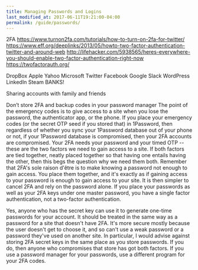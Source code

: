 ```yaml
---
title: Managing Passwords and Logins
last_modified_at: 2017-06-11T19:21:00-04:00
permalink: /guide/passwords/
---
```

2FA
https://www.turnon2fa.com/tutorials/how-to-turn-on-2fa-for-twitter/
https://www.eff.org/deeplinks/2013/05/howto-two-factor-authentication-twitter-and-around-web
http://lifehacker.com/5938565/heres-everywhere-you-should-enable-two-factor-authentication-right-now
https://twofactorauth.org/

DropBox
Apple
Yahoo
Microsoft
Twitter
Facebook
Google
Slack
WordPress
LinkedIn
Steam
BANKS!


Sharing accounts with family and friends

Don’t store 2FA and backup codes in your password manager
The point of the emergency codes is to give access to a site when you lose the password, the authenticator app, or the phone. If you place your emergency codes (or the secret OTP seed if you stored that) in 1Password, then regardless of whether you sync your 1Password database out of your phone or not, if your 1Password database is compromised, then your 2FA accounts are compromised. Your 2FA needs your password and your timed OTP -- these are the two factors we need to gain access to a site. If both factors are tied together, neatly placed together so that having one entails having the other, then this begs the question why we need them both. Remember that 2FA's sole raison d'être is to make knowing a password not enough to gain access. You place them together, and it's exactly as if gaining access to your password is enough to gain access to your site. It is then simpler to cancel 2FA and rely on the password alone. If you place your passwords as well as your 2FA keys under one master password, you have a single factor authentication, not a two-factor authentication.

Yes, anyone who has the secret key can use it to generate one-time passwords for your account. It should be treated in the same way as a password for a site that doesn't have 2FA. It's more secure mostly because the user doesn't get to choose it, and so can't use a weak password or a password they've used on another site.
In particular, I would advise against storing 2FA secret keys in the same place as you store passwords. If you do, then anyone who compromises that store has got both factors. If you use a password manager for your passwords, use a different program for your 2FA codes.
